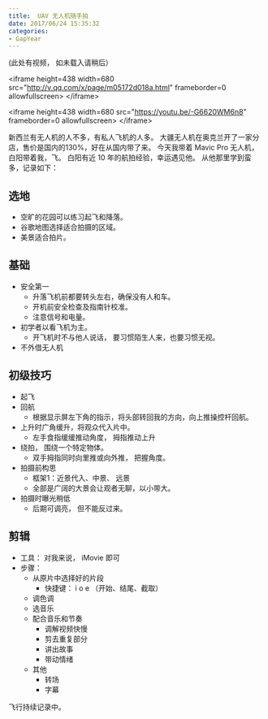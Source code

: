 ```yaml
---
title:  UAV 无人机随手拍
date: 2017/06/24 15:35:32
categories: 
- GapYear
---
```

(此处有视频， 如未载入请稍后）

 \<iframe 
height=438 width=680 
src="http://v.qq.com/x/page/m05172d018a.html" 
frameborder=0 allowfullscreen\>
\</iframe\>


 \<iframe 
height=438 width=680 
src="https://youtu.be/-G6620WM6n8" 
frameborder=0 allowfullscreen\>
\</iframe\>

新西兰有无人机的人不多，有私人飞机的人多。
大疆无人机在奥克兰开了一家分店，售价是国内的130%，好在从国内带了来。 
今天我带着 Mavic Pro 无人机，白阳带着我，飞。
白阳有近 10 年的航拍经验，幸运遇见他。 从他那里学到蛮多，记录如下：

## 选地
- 空旷的花园可以练习起飞和降落。
- 谷歌地图选择适合拍摄的区域。
- 美景适合拍片。
## 基础
- 安全第一
	- 升落飞机前都要转头左右，确保没有人和车。
	- 开机前安全检查及指南针校准。
	- 注意信号和电量。
- 初学者以看飞机为主。
	- 开飞机时不与他人说话， 要习惯陌生人来，也要习惯无视。
- 不外借无人机
## 初级技巧
- 起飞
- 回航
	- 根据显示屏左下角的指示，将头部转回我的方向，向上推操控杆回航。
- 上升时广角缓升，将观众代入片中。
	- 左手食指缓缓推动角度， 拇指推动上升
- 绕拍， 围绕一个特定物体。
	-  双手拇指同时向里推或向外推， 把握角度。
- 拍摄前构思
	- 框架1：近景代入、中景、 远景
	- 全部是广阔的大景会让观者无聊，以小带大。
- 拍摄时曝光稍低
	- 后期可调亮， 但不能反过来。

## 剪辑
- 工具： 对我来说， iMovie 即可
- 步骤：
	- 从原片中选择好的片段
		- 快捷键： i o e （开始、结尾、截取）
	- 调色调
	- 选音乐
	- 配合音乐和节奏
		- 调解视频快慢
		- 剪去重复部分
		- 讲出故事
		- 带动情绪
	- 其他
		- 转场
		- 字幕

飞行持续记录中。 
